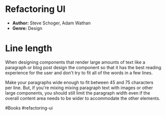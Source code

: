 # Refactoring UI
- **Author:** Steve Schoger, Adam Wathan
- **Genre:** Design

# Line length
When designing components that render large amounts of text like a paragraph or blog post design the component so that it has the best reading experience for the user and don't try to fit all of the words in a few lines.

Make your paragraphs wide enough to fit between 45 and 75 characters per line. But, if you're mixing mixing paragraph text with images or other large components, you should still limit the paragraph width even if the overall content area needs to be wider to accommodate the other elements.

#Books #refactoring-ui 